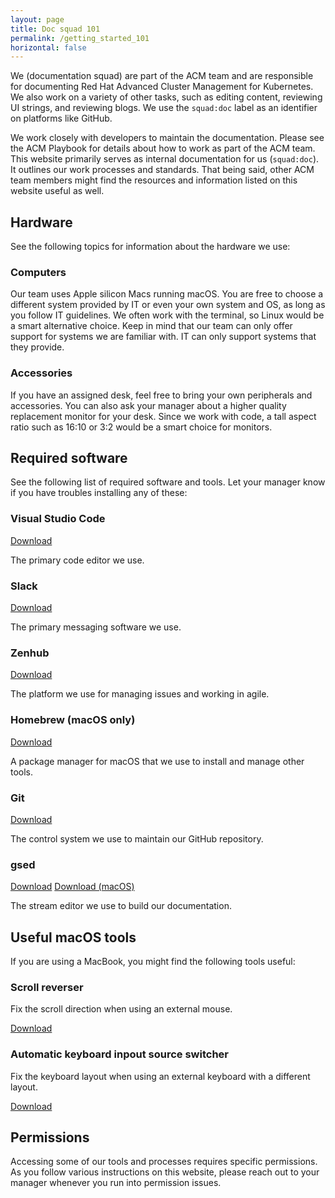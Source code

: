 ```yaml
---
layout: page
title: Doc squad 101
permalink: /getting_started_101
horizontal: false
---
```


We (documentation squad) are part of the ACM team and are responsible for documenting Red Hat Advanced Cluster Management for Kubernetes. We also work on a variety of other tasks, such as editing content, reviewing UI strings, and reviewing blogs. We use the `squad:doc` label as an identifier on platforms like GitHub.

We work closely with developers to maintain the documentation. Please see the ACM Playbook for details about how to work as part of the ACM team. This website primarily serves as internal documentation for us (`squad:doc`). It outlines our work processes and standards. That being said, other ACM team members might find the resources and information listed on this website useful as well.

## Hardware

See the following topics for information about the hardware we use:

### Computers

Our team uses Apple silicon Macs running macOS. You are free to choose a different system provided by IT or even your own system and OS, as long as you follow IT guidelines. We often work with the terminal, so Linux would be a smart alternative choice. Keep in mind that our team can only offer support for systems we are familiar with. IT can only support systems that they provide.

### Accessories

If you have an assigned desk, feel free to bring your own peripherals and accessories. You can also ask your manager about a higher quality replacement monitor for your desk. Since we work with code, a tall aspect ratio such as 16:10 or 3:2 would be a smart choice for monitors.

## Required software

See the following list of required software and tools. Let your manager know if you have troubles installing any of these:

### Visual Studio Code

[Download](https://code.visualstudio.com/download/)

The primary code editor we use.

### Slack

[Download](https://slack.com/downloads/)

The primary messaging software we use.

### Zenhub

[Download](https://www.zenhub.com/extension)

The platform we use for managing issues and working in agile.

### Homebrew (macOS only)

[Download](https://brew.sh/)

A package manager for macOS that we use to install and manage other tools.

### Git

[Download](https://git-scm.com/downloads)

The control system we use to maintain our GitHub repository.

### gsed

[Download](https://www.gnu.org/software/sed/)
[Download (macOS)](https://formulae.brew.sh/formula/gnu-sed)

The stream editor we use to build our documentation.

## Useful macOS tools

If you are using a MacBook, you might find the following tools useful:

### Scroll reverser

Fix the scroll direction when using an external mouse.

[Download](https://github.com/pilotmoon/Scroll-Reverser)

### Automatic keyboard inpout source switcher

Fix the keyboard layout when using an external keyboard with a different layout.

[Download](https://github.com/ohueter/autokbisw)

## Permissions

Accessing some of our tools and processes requires specific permissions. As you follow various instructions on this website, please reach out to your manager whenever you run into permission issues.
